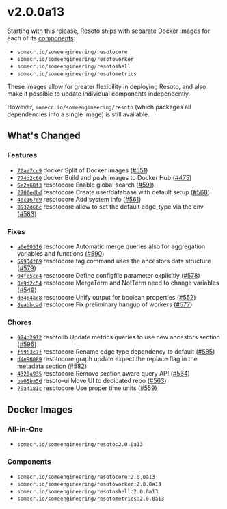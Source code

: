 # v2.0.0a13

Starting with this release, Resoto ships with separate Docker images for each of its [components](/docs/concepts/components):

- `somecr.io/someengineering/resotocore`
- `somecr.io/someengineering/resotoworker`
- `somecr.io/someengineering/resotoshell`
- `somecr.io/someengineering/resotometrics`

These images allow for greater flexibility in deploying Resoto, and also make it possible to update individual components independently.

However, `somecr.io/someengineering/resoto` (which packages all dependencies into a single image) is still available.

## What's Changed

### Features

- [`70ae7cc9`](https://github.com/someengineering/resoto/commit/70ae7cc9) <span class="badge badge--secondary">docker</span> Split of Docker images ([#551](https://github.com/someengineering/resoto/pull/551))
- [`774d2c60`](https://github.com/someengineering/resoto/commit/774d2c60) <span class="badge badge--secondary">docker</span> Build and push images to Docker Hub ([#475](https://github.com/someengineering/resoto/pull/475))
- [`6e2a68f3`](https://github.com/someengineering/resoto/commit/6e2a68f3) <span class="badge badge--secondary">resotocore</span> Enable global search ([#591](https://github.com/someengineering/resoto/pull/591))
- [`270fedbd`](https://github.com/someengineering/resoto/commit/270fedbd) <span class="badge badge--secondary">resotocore</span> Create user/database with default setup ([#568](https://github.com/someengineering/resoto/pull/568))
- [`4dc167d9`](https://github.com/someengineering/resoto/commit/4dc167d9) <span class="badge badge--secondary">resotocore</span> Add system info ([#561](https://github.com/someengineering/resoto/pull/561))
- [`8932d66c`](https://github.com/someengineering/resoto/commit/8932d66c) <span class="badge badge--secondary">resotocore</span> allow to set the default edge_type via the env ([#583](https://github.com/someengineering/resoto/pull/583))

### Fixes

- [`a0e60516`](https://github.com/someengineering/resoto/commit/a0e60516) <span class="badge badge--secondary">resotocore</span> Automatic merge queries also for aggregation variables and functions ([#590](https://github.com/someengineering/resoto/pull/590))
- [`5993df69`](https://github.com/someengineering/resoto/commit/5993df69) <span class="badge badge--secondary">resotocore</span> tag command uses the ancestors data structure ([#579](https://github.com/someengineering/resoto/pull/579))
- [`04fe5ce4`](https://github.com/someengineering/resoto/commit/04fe5ce4) <span class="badge badge--secondary">resotocore</span> Define configfile parameter explicitly ([#578](https://github.com/someengineering/resoto/pull/578))
- [`3e9d2c54`](https://github.com/someengineering/resoto/commit/3e9d2c54) <span class="badge badge--secondary">resotocore</span> MergeTerm and NotTerm need to change variables ([#549](https://github.com/someengineering/resoto/pull/549))
- [`d3464ac8`](https://github.com/someengineering/resoto/commit/d3464ac8) <span class="badge badge--secondary">resotocore</span> Unify output for boolean properties ([#552](https://github.com/someengineering/resoto/pull/552))
- [`8eabbcad`](https://github.com/someengineering/resoto/commit/8eabbcad) <span class="badge badge--secondary">resotocore</span> Fix preliminary hangup of workers ([#577](https://github.com/someengineering/resoto/pull/577))

### Chores

- [`924d2912`](https://github.com/someengineering/resoto/commit/924d2912) <span class="badge badge--secondary">resotolib</span> Update metrics queries to use new ancestors section ([#596](https://github.com/someengineering/resoto/pull/596))
- [`f5963c7f`](https://github.com/someengineering/resoto/commit/f5963c7f) <span class="badge badge--secondary">resotocore</span> Rename edge type dependency to default ([#585](https://github.com/someengineering/resoto/pull/585))
- [`d4e96089`](https://github.com/someengineering/resoto/commit/d4e96089) <span class="badge badge--secondary">resotocore</span> graph update expect the replace flag in the metadata section ([#582](https://github.com/someengineering/resoto/pull/582))
- [`4320a935`](https://github.com/someengineering/resoto/commit/4320a935) <span class="badge badge--secondary">resotocore</span> Remove section aware query API ([#564](https://github.com/someengineering/resoto/pull/564))
- [`ba05ba5d`](https://github.com/someengineering/resoto/commit/ba05ba5d) <span class="badge badge--secondary">resoto-ui</span> Move UI to dedicated repo ([#563](https://github.com/someengineering/resoto/pull/563))
- [`79a4181c`](https://github.com/someengineering/resoto/commit/79a4181c) <span class="badge badge--secondary">resotocore</span> Use proper time units ([#559](https://github.com/someengineering/resoto/pull/559))

## Docker Images

### All-in-One

- `somecr.io/someengineering/resoto:2.0.0a13`

### Components

- `somecr.io/someengineering/resotocore:2.0.0a13`
- `somecr.io/someengineering/resotoworker:2.0.0a13`
- `somecr.io/someengineering/resotoshell:2.0.0a13`
- `somecr.io/someengineering/resotometrics:2.0.0a13`
